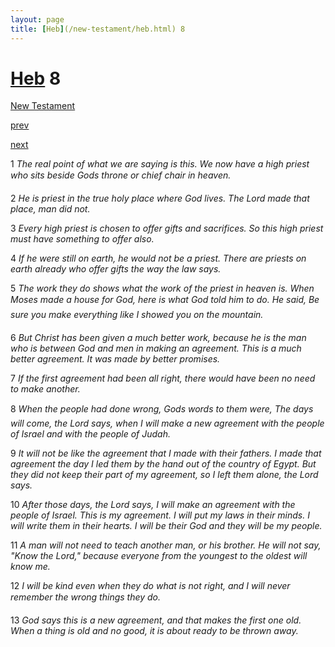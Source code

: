 ```yaml
---
layout: page
title: [Heb](/new-testament/heb.html) 8
---
```


# [Heb](/new-testament/heb.html) 8

[New Testament](/new-testament.html)


[prev](/new-testament/heb/heb-7.html)


[next](/new-testament/heb/heb-9.html)

1 _The real point of what we are saying is this. We now have a high priest who sits beside Gods throne or chief chair in heaven._

2 _He is priest in the true holy place where God lives. The Lord made that place, man did not._

3 _Every high priest is chosen to offer gifts and sacrifices. So this high priest must have something to offer also._

4 _If he were still on earth, he would not be a priest. There are priests on earth already who offer gifts the way the law says._

5 _The work they do shows what the work of the priest in heaven is. When Moses made a house for God, here is what God told him to do. He said, Be sure you make everything like I showed you on the mountain._

6 _But Christ has been given a much better work, because he is the man who is between God and men in making an agreement. This is a much better agreement. It was made by better promises._

7 _If the first agreement had been all right, there would have been no need to make another._

8 _When the people had done wrong, Gods words to them were, The days will come, the Lord says, when I will make a new agreement with the people of Israel and with the people of Judah._

9 _It will not be like the agreement that I made with their fathers. I made that agreement the day I led them by the hand out of the country of Egypt. But they did not keep their part of my agreement, so I left them alone, the Lord says._

10 _After those days, the Lord says, I will make an agreement with the people of Israel. This is my agreement. I will put my laws in their minds. I will write them in their hearts. I will be their God and they will be my people._

11 _A man will not need to teach another man, or his brother. He will not say, "Know the Lord," because everyone from the youngest to the oldest will know me._

12 _I will be kind even when they do what is not right, and I will never remember the wrong things they do._

13 _God says this is a new agreement, and that makes the first one old. When a thing is old and no good, it is about ready to be thrown away._

